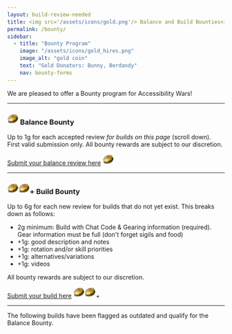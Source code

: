 ```yaml
---
layout: build-review-needed
title: <img src='/assets/icons/gold.png'/> Balance and Build Bounties<img src='/assets/icons/gold.png'/>
permalink: /bounty/
sidebar:
  - title: "Bounty Program"
    image: "/assets/icons/gold_hires.png"
    image_alt: "gold coin"
    text: "Gold Donators: Bunny, Berdandy"
    nav: bounty-forms
---
```


We are pleased to offer a Bounty program for Accessibility Wars!

--- 

### <img src='/assets/icons/gold.png'/> Balance Bounty

Up to 1g for each accepted review _for builds on this page_ (scroll down). First valid submission only. All bounty rewards are subject to our discretion.

[Submit your balance review here](https://forms.gle/LXpVxeciPdiUCMt76) <img src='/assets/icons/gold.png'/> 

--- 

### <img src='/assets/icons/gold.png'/><img src='/assets/icons/gold.png'/>+ Build Bounty

Up to 6g for each new review for builds that do not yet exist. This breaks down as follows:
  * 2g minimum: Build with Chat Code & Gearing information (required). Gear information must be full (don't forget sigils and food)
  * +1g: good description and notes
  * +1g: rotation and/or skill priorities
  * +1g: alternatives/variations
  * +1g: videos

All bounty rewards are subject to our discretion.

[Submit your build here](https://forms.gle/d2cdHbx3P7JyK3GD9) <img src='/assets/icons/gold.png'/><img src='/assets/icons/gold.png'/>+ 

---

The following builds have been flagged as outdated and qualify for the Balance Bounty.

